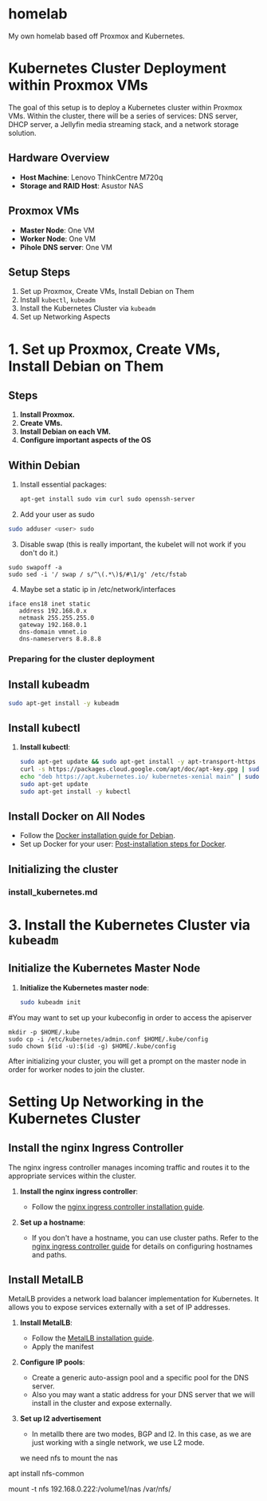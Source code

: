 # homelab
My own homelab based off Proxmox and Kubernetes.

# Kubernetes Cluster Deployment within Proxmox VMs

The goal of this setup is to deploy a Kubernetes cluster within Proxmox VMs. Within the cluster, there will be a series of services: DNS server, DHCP server, a Jellyfin media streaming stack, and a network storage solution.

## Hardware Overview
- **Host Machine**: Lenovo ThinkCentre M720q
- **Storage and RAID Host**: Asustor NAS

## Proxmox VMs
- **Master Node**: One VM
- **Worker Node**: One VM
- **Pihole DNS server**: One VM

## Setup Steps

1. Set up Proxmox, Create VMs, Install Debian on Them
2. Install `kubectl`, `kubeadm`
3. Install the Kubernetes Cluster via `kubeadm`
4. Set up Networking Aspects

# 1. Set up Proxmox, Create VMs, Install Debian on Them

## Steps

1. **Install Proxmox.**
2. **Create VMs.**
3. **Install Debian on each VM.**
4. **Configure important aspects of the OS**

## Within Debian

1. Install essential packages:
   ```sh
   apt-get install sudo vim curl sudo openssh-server

   ```
2. Add your user as sudo
```sh
sudo adduser <user> sudo
```
3. Disable swap (this is really important, the kubelet will not work if you don't do it.)
```
sudo swapoff -a
sudo sed -i '/ swap / s/^\(.*\)$/#\1/g' /etc/fstab
```
4. Maybe set a static ip in /etc/network/interfaces
```
iface ens18 inet static
   address 192.168.0.x
   netmask 255.255.255.0
   gateway 192.168.0.1
   dns-domain vmnet.io
   dns-nameservers 8.8.8.8
```

### Preparing for the cluster deployment

## Install kubeadm
  ```sh
  sudo apt-get install -y kubeadm
  ```

## Install kubectl

1. **Install kubectl**:
   ```sh
   sudo apt-get update && sudo apt-get install -y apt-transport-https gnupg2
   curl -s https://packages.cloud.google.com/apt/doc/apt-key.gpg | sudo apt-key add -
   echo "deb https://apt.kubernetes.io/ kubernetes-xenial main" | sudo tee /etc/apt/sources.list.d/kubernetes.list
   sudo apt-get update
   sudo apt-get install -y kubectl
   ```
## Install Docker on All Nodes

   - Follow the [Docker installation guide for Debian](https://docs.docker.com/engine/install/debian/).
   - Set up Docker for your user: [Post-installation steps for Docker](https://docs.docker.com/engine/install/linux-postinstall/#manage-docker-as-a-non-root-user).


## Initializing the cluster


### install_kubernetes.md

# 3. Install the Kubernetes Cluster via `kubeadm`

## Initialize the Kubernetes Master Node

1. **Initialize the Kubernetes master node**:
   ```sh
   sudo kubeadm init


#You may want to set up your kubeconfig in order to access the apiserver
```
mkdir -p $HOME/.kube
sudo cp -i /etc/kubernetes/admin.conf $HOME/.kube/config
sudo chown $(id -u):$(id -g) $HOME/.kube/config
```
After initializing your cluster, you will get a prompt on the master node in order for worker nodes to join the cluster.



# Setting Up Networking in the Kubernetes Cluster

## Install the nginx Ingress Controller

The nginx ingress controller manages incoming traffic and routes it to the appropriate services within the cluster.

1. **Install the nginx ingress controller**:
   - Follow the [nginx ingress controller installation guide](https://kubernetes.github.io/ingress-nginx/deploy/).

2. **Set up a hostname**:
   - If you don't have a hostname, you can use cluster paths. Refer to the [nginx ingress controller guide](https://kubernetes.github.io/ingress-nginx/deploy/) for details on configuring hostnames and paths.

## Install MetalLB

MetalLB provides a network load balancer implementation for Kubernetes. It allows you to expose services externally with a set of IP addresses.

1. **Install MetalLB**:
   - Follow the [MetalLB installation guide](https://metallb.universe.tf/installation/).
   - Apply the manifest

2. **Configure IP pools**:
   - Create a generic auto-assign pool and a specific pool for the DNS server.
   - Also you may want a static address for your DNS server that we will install in the cluster and expose externally.
3. **Set up l2 advertisement**
   - In metallb there are two modes, BGP and l2. In this case, as we are just working with a single network, we use L2 mode.  







   we need nfs to mount the nas
   
apt install nfs-common

mount -t nfs 192.168.0.222:/volume1/nas /var/nfs/
